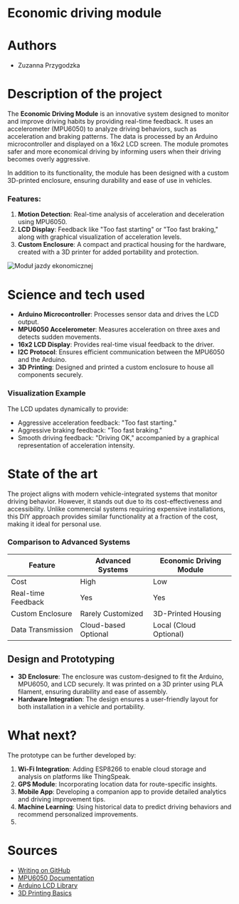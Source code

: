 # Economic driving module
# Authors 
- Zuzanna Przygodzka

# Description of the project 
The **Economic Driving Module** is an innovative system designed to monitor and improve driving habits by providing real-time feedback. It uses an accelerometer (MPU6050) to analyze driving behaviors, such as acceleration and braking patterns. The data is processed by an Arduino microcontroller and displayed on a 16x2 LCD screen. The module promotes safer and more economical driving by informing users when their driving becomes overly aggressive. 

In addition to its functionality, the module has been designed with a custom 3D-printed enclosure, ensuring durability and ease of use in vehicles.

### Features:
1. **Motion Detection**: Real-time analysis of acceleration and deceleration using MPU6050.
2. **LCD Display**: Feedback like "Too fast starting" or "Too fast braking," along with graphical visualization of acceleration levels.
3. **Custom Enclosure**: A compact and practical housing for the hardware, created with a 3D printer for added portability and protection.

![Moduł jazdy ekonomicznej](images/module.jpg)

# Science and tech used 
- **Arduino Microcontroller**: Processes sensor data and drives the LCD output.
- **MPU6050 Accelerometer**: Measures acceleration on three axes and detects sudden movements.
- **16x2 LCD Display**: Provides real-time visual feedback to the driver.
- **I2C Protocol**: Ensures efficient communication between the MPU6050 and the Arduino.
- **3D Printing**: Designed and printed a custom enclosure to house all components securely.

### Visualization Example
The LCD updates dynamically to provide:
- Aggressive acceleration feedback: "Too fast starting."
- Aggressive braking feedback: "Too fast braking."
- Smooth driving feedback: "Driving OK," accompanied by a graphical representation of acceleration intensity.

# State of the art 
The project aligns with modern vehicle-integrated systems that monitor driving behavior. However, it stands out due to its cost-effectiveness and accessibility. Unlike commercial systems requiring expensive installations, this DIY approach provides similar functionality at a fraction of the cost, making it ideal for personal use.

### Comparison to Advanced Systems
| Feature                | Advanced Systems      | Economic Driving Module |
|-------------------------|-----------------------|--------------------------|
| Cost                   | High                 | Low                      |
| Real-time Feedback     | Yes                  | Yes                      |
| Custom Enclosure       | Rarely Customized    | 3D-Printed Housing       |
| Data Transmission      | Cloud-based Optional | Local (Cloud Optional)   |

## Design and Prototyping
- **3D Enclosure**: The enclosure was custom-designed to fit the Arduino, MPU6050, and LCD securely. It was printed on a 3D printer using PLA filament, ensuring durability and ease of assembly.
- **Hardware Integration**: The design ensures a user-friendly layout for both installation in a vehicle and portability.
  
# What next?
The prototype can be further developed by:
1. **Wi-Fi Integration**: Adding ESP8266 to enable cloud storage and analysis on platforms like ThingSpeak.
2. **GPS Module**: Incorporating location data for route-specific insights.
3. **Mobile App**: Developing a companion app to provide detailed analytics and driving improvement tips.
4. **Machine Learning**: Using historical data to predict driving behaviors and recommend personalized improvements.
5. 
# Sources 
- [Writing on GitHub](https://docs.github.com/en/get-started/writing-on-github)
- [MPU6050 Documentation](https://www.invensense.com/products/motion-tracking/6-axis/mpu-6050/)
- [Arduino LCD Library](https://www.arduino.cc/en/Reference/LiquidCrystal)
- [3D Printing Basics](https://www.3dhubs.com/knowledge-base/how-3d-printing-works/)
